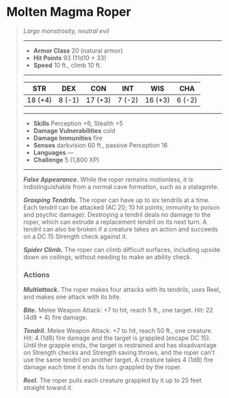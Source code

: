 # Molten Magma Roper
>*Large monstrosity, neutral evil*
>___
>- **Armor Class** 20 (natural armor)
>- **Hit Points** 93 (11d10 + 33)
>- **Speed** 10 ft., climb 10 ft.
>___
>|STR|DEX|CON|INT|WIS|CHA|
>|:---:|:---:|:---:|:---:|:---:|:---:|
>|18 (+4)|8 (-1)|17 (+3)|7 (-2)|16 (+3)|6 (-2)|
>___
>- **Skills** Perception +6, Stealth +5
>- **Damage Vulnerabilities** cold
>- **Damage Immunities** fire
>- **Senses** darkvision 60 ft., passive Perception 16
>- **Languages** —
>- **Challenge** 5 (1,800 XP)
>___
>***False Appearance.*** While the roper remains motionless, it is indistinguishable from a normal cave formation, such as a stalagmite.  
>
>***Grasping Tendrils.*** The roper can have up to six tendrils at a time. Each tendril can be attacked (AC 20; 10 hit points; immunity to poison and psychic damage). Destroying a tendril deals no damage to the roper, which can extrude a replacement tendril on its next turn. A tendril can also be broken if a creature takes an action and succeeds on a DC 15 Strength check against it.  
>
>***Spider Climb.*** The roper can climb difficult surfaces, including upside down on ceilings, without needing to make an ability check.  
>
>### Actions
>***Multiattack.*** The roper makes four attacks with its tendrils, uses Reel, and makes one attack with its bite.  
>
>***Bite.*** Melee Weapon Attack: +7 to hit, reach 5 ft., one target. Hit: 22 (4d8 + 4) fire damage.  
>
>***Tendril.*** Melee Weapon Attack: +7 to hit, reach 50 ft., one creature. Hit: 4 (1d8) fire damage and the target is grappled (escape DC 15). Until the grapple ends, the target is restrained and has disadvantage on Strength checks and Strength saving throws, and the roper can't use the same tendril on another target. A creature takes 4 (1d8) fire damage each time it ends its turn grappled by the roper.  
>
>***Reel.*** The roper pulls each creature grappled by it up to 25 feet straight toward it.